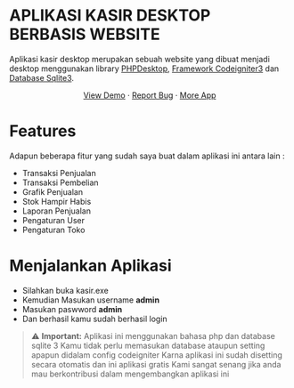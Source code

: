 <h1>APLIKASI KASIR DESKTOP BERBASIS WEBSITE</h1>
<p>Aplikasi kasir desktop merupakan sebuah website yang dibuat menjadi desktop menggunakan library <a href='https://github.com/cztomczak/phpdesktop'>PHPDesktop</a>, <a href='https://codeigniter.com/'>Framework Codeigniter3</a> dan <a href='https://www.sqlite.org/index.html'> Database Sqlite3</a>.</p>
 <p align="center">
    <a href="https://youtube.com">View Demo</a>
    ·
    <a href="https://wa.me/6282331201148">Report Bug</a>
    ·
    <a href="https://www.nandakrisbianto.my.id">More App</a>
  </p>

# Features
Adapun beberapa fitur yang sudah saya buat dalam aplikasi ini antara lain :


- Transaksi Penjualan
- Transaksi Pembelian
- Grafik Penjualan
- Stok Hampir Habis
- Laporan Penjualan
- Pengaturan User
- Pengaturan Toko


# Menjalankan Aplikasi
- Silahkan buka kasir.exe
- Kemudian Masukan username <b>admin</b>
- Masukan paswword <b>admin</b>
- Dan berhasil kamu sudah berhasil login


> :warning: **Important:**
> Aplikasi ini menggunakan bahasa php dan database sqlite 3
> Kamu tidak perlu memasukan database ataupun setting apapun didalam config codeigniter
> Karna aplikasi ini sudah disetting secara otomatis dan ini aplikasi gratis
> Kami sangat senang jika anda mau berkontribusi dalam mengembangkan aplikasi ini
